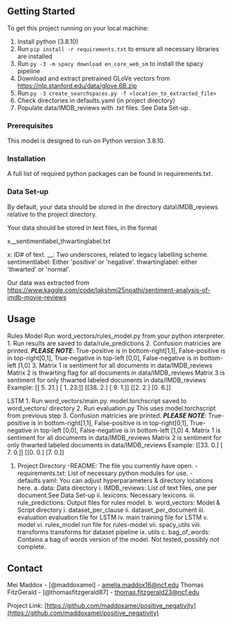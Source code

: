 <!-- GETTING STARTED -->
## Getting Started

To get this project running on your local machine:

1. Install python (3.8.10)
2. Run `pip install -r requirements.txt` to ensure all necessary libraries are installed
3. Run `py -3 -m spacy download en_core_web_sm` to install the spacy pipeline
3. Download and extract pretrained GLoVe vectors from https://nlp.stanford.edu/data/glove.6B.zip
4. Run `py -3 create_searchspaces.py -f <location_to_extracted_file>`
4. Check directories in defaults.yaml (in project directory)
5. Populate data/IMDB_reviews with .txt files.  See Data Set-up.

### Prerequisites

This model is designed to run on Python version 3.8.10.

### Installation

A full list of required python packages can be found in requirements.txt.

### Data Set-up

By default, your data should be stored in the directory 
data\IMDB_reviews
relative to the project directory.

Your data should be stored in text files, in the format

x__sentimentlabel_thwartinglabel.txt

x: ID# of text.
__: Two underscores, related to legacy labelling scheme.
sentimentlabel: Either 'positive' or 'negative'.
thwartinglabel: either 'thwarted' or 'normal'.

Our data was extracted from https://www.kaggle.com/code/lakshmi25npathi/sentiment-analysis-of-imdb-movie-reviews

<!-- USAGE EXAMPLES -->
## Usage
Rules Model
    Run word_vectors/rules_model.py from your python interpreter.
        1. Run results are saved to data/rule_predictions
        2. Confusion matricies are printed.  ***PLEASE NOTE***: 
            True-positive is in bottom-right[1,1], 
            False-positive is in top-right[0,1],
            True-negative in top-left [0,0],
            False-negative is in bottom-left [1,0]
        3. 
            Matrix 1 is sentiment for all documents in data/IMDB_reviews
            Matrix 2 is thwarting flag for all documents in data/IMDB_reviews
            Matrix 3 is sentiment for only thwarted labeled documents in data/IMDB_reviews
        Example:
            [[ 5. 21.]
            [ 1. 23.]]
            [[38.  2.]
            [ 9.  1.]]
            [[2. 2.]
            [0. 6.]]

LSTM
    1. Run word_vectors/main.py.
        model.torchscript saved to word_vectors/ directory
    2. Run evaluation.py
        This uses model.torchscript from previous step
    3. Confusion matricies are printed.  ***PLEASE NOTE***: 
            True-positive is in bottom-right[1,1], 
            False-positive is in top-right[0,1],
            True-negative in top-left [0,0],
            False-negative is in bottom-left [1,0]
    4. 
        Matrix 1 is sentiment for all documents in data/IMDB_reviews
        Matrix 2 is sentiment for only thwarted labeled documents in data/IMDB_reviews
    Example:
        [[33.  0.]
        [ 7.  0.]]
        [[0. 0.]
        [7. 0.]]


<!-- ROADMAP -->
1. Project Directory
    -README: The file you currently have open.
    -requirements.txt: List of necessary python modules for use.
    -defaults.yaml: You can adjust hyperparameters & directory locations here.
    a. data: Data directory
        i. IMDB_reviews: List of text files, one per document.See Data Set-up
        ii. lexicons: Necessary lexicons.
        iii. rule_predictions: Output files for rules model.
    b. word_vectors: Model & Script directory
        i. dataset_per_clause
        ii. dataset_per_document
        iii. evaluation
            evaluation file for LSTM
        iv. main
            training file for LSTM
        v. model
        vi. rules_model
            run file for rules-model
        vii. spacy_utils
        viii. transforms
            transforms for dataset pipeline
        ix. utils
    c. bag_of_words: Contains a bag of words version of the model.  Not tested, possibly not complete.

<!-- CONTACT -->
## Contact

Mei Maddox - [@maddoxamei] - amelia.maddox16@ncf.edu
Thomas FitzGerald - [@thomasfitzgerald87] - thomas.fitzgerald23@ncf.edu

Project Link: [https://github.com/maddoxamei/positive_negativity](https://github.com/maddoxamei/positive_negativity)